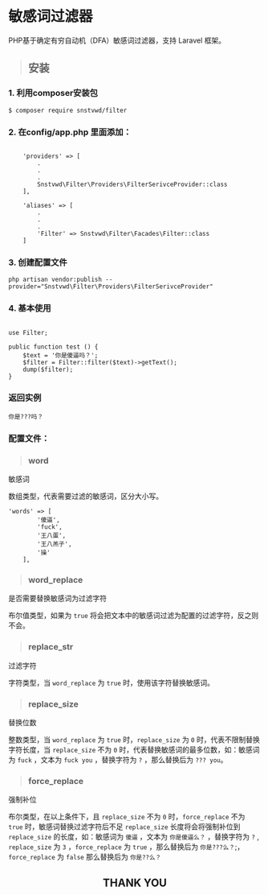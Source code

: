 # 敏感词过滤器

PHP基于确定有穷自动机（DFA）敏感词过滤器，支持 Laravel 框架。

> ## 安装

### 1. 利用composer安装包

```
$ composer require snstvwd/filter
```

### 2. 在config/app.php 里面添加：

```

    'providers' => [
        .
        .
        .
        Snstvwd\Filter\Providers\FilterSerivceProvider::class
    ],
    
    'aliases' => [
        .
        .
        .
        'Filter' => Snstvwd\Filter\Facades\Filter::class
    ]

```

### 3. 创建配置文件

```
php artisan vendor:publish --provider="Snstvwd\Filter\Providers\FilterSerivceProvider"
```

### 4. 基本使用

```

use Filter;

public function test () {
    $text = '你是傻逼吗？';
    $filter = Filter::filter($text)->getText();
    dump($filter);
}
```

### 返回实例

```
你是???吗？
```

### 配置文件：

> ### word

敏感词
 
数组类型，代表需要过滤的敏感词，区分大小写。

```
'words' => [
    	'傻逼', 
    	'fuck', 
    	'王八蛋', 
    	'王八羔子', 
    	'操'
    ],
```


> ### word_replace

是否需要替换敏感词为过滤字符

布尔值类型，如果为 <code>true</code> 将会把文本中的敏感词过滤为配置的过滤字符，反之则不会。

> ### replace_str

过滤字符

字符类型，当 <code>word_replace</code> 为 <code>true</code> 时，使用该字符替换敏感词。

> ### replace_size

替换位数

整数类型，当 <code>word_replace</code> 为 <code>true</code> 时，<code>replace_size</code> 为 <code>0</code> 时，代表不限制替换字符长度，当 <code>replace_size</code> 不为 <code>0</code> 时，代表替换敏感词的最多位数，如：敏感词为 <code>fuck</code> ，文本为 <code>fuck you</code> ，替换字符为 <code>?</code> ，那么替换后为 <code>??? you</code>。

> ### force_replace

强制补位

布尔类型，在以上条件下，且 <code>replace_size</code> 不为 <code>0</code> 时，<code>force_replace</code> 不为 <code>true</code> 时，敏感词替换过滤字符后不足 <code>replace_size</code> 长度将会将强制补位到 <code>replace_size</code> 的长度，如：敏感词为 <code>傻逼</code> ，文本为 <code>你是傻逼么？</code> ，替换字符为 <code>?</code> , <code>replace_size</code> 为 <code>3</code> ，<code>force_replace</code> 为 <code>true</code> ，那么替换后为 <code>你是???么？</code>;，<code>force_replace</code> 为 <code>false</code> 那么替换后为 <code>你是??么？</code> 


## <center>THANK YOU</center>